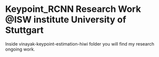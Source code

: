 # Keypoint_RCNN Research Work @ISW institute University of Stuttgart
Inside vinayak-keypoint-estimation-hiwi folder you will find my research ongoing work.
